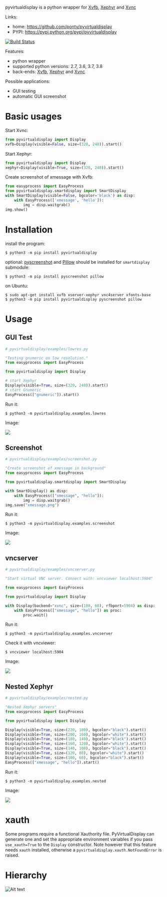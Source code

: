 pyvirtualdisplay is a python wrapper for [Xvfb][1], [Xephyr][2] and [Xvnc][3]

Links:
 * home: https://github.com/ponty/pyvirtualdisplay
 * PYPI: https://pypi.python.org/pypi/pyvirtualdisplay

[![Build Status](https://travis-ci.org/ponty/pyvirtualdisplay.svg?branch=master)](https://travis-ci.org/ponty/pyvirtualdisplay)

Features:
 - python wrapper
 - supported python versions: 2.7, 3.6, 3.7, 3.8
 - back-ends:  [Xvfb][1], [Xephyr][2] and [Xvnc][3]

Possible applications:
 * GUI testing
 * automatic GUI screenshot

Basic usages
============

Start Xvnc:

```py
from pyvirtualdisplay import Display
xvfb=Display(visible=False, size=(320, 240)).start()
```

Start Xephyr:

```py
from pyvirtualdisplay import Display
xephyr=Display(visible=True, size=(320, 240)).start()
```

Create screenshot of xmessage with Xvfb:

```py
from easyprocess import EasyProcess
from pyvirtualdisplay.smartdisplay import SmartDisplay
with SmartDisplay(visible=False, bgcolor='black') as disp:
    with EasyProcess(['xmessage', 'hello']):
        img = disp.waitgrab()
img.show()
```

Installation
============

install the program:

```console
$ python3 -m pip install pyvirtualdisplay
```

optional: [pyscreenshot][pyscreenshot] and [Pillow][pillow] should be installed for ``smartdisplay`` submodule:

```console
$ python3 -m pip install pyscreenshot pillow
```

on Ubuntu:

```console
$ sudo apt-get install xvfb xserver-xephyr vnc4server xfonts-base
$ python3 -m pip install pyvirtualdisplay pyscreenshot pillow
```

Usage
=====

GUI Test
--------

```py
# pyvirtualdisplay/examples/lowres.py

"Testing gnumeric on low resolution."
from easyprocess import EasyProcess

from pyvirtualdisplay import Display

# start Xephyr
Display(visible=True, size=(320, 240)).start()
# start Gnumeric
EasyProcess(["gnumeric"]).start()

```

<!-- embedme doc/gen/python3_-m_pyvirtualdisplay.examples.lowres.txt -->
Run it:
```console
$ python3 -m pyvirtualdisplay.examples.lowres
```

Image:

![](/doc/gen/python3_-m_pyvirtualdisplay.examples.lowres.png)

Screenshot
----------

```py
# pyvirtualdisplay/examples/screenshot.py

"Create screenshot of xmessage in background"
from easyprocess import EasyProcess

from pyvirtualdisplay.smartdisplay import SmartDisplay

with SmartDisplay() as disp:
    with EasyProcess(["xmessage", "hello"]):
        img = disp.waitgrab()
img.save("xmessage.png")

```

<!-- embedme doc/gen/python3_-m_pyvirtualdisplay.examples.screenshot.txt -->
Run it:
```console
$ python3 -m pyvirtualdisplay.examples.screenshot
```

Image:

![](/doc/gen/xmessage.png)

vncserver
---------

```py
# pyvirtualdisplay/examples/vncserver.py

"Start virtual VNC server. Connect with: vncviewer localhost:5904"

from easyprocess import EasyProcess

from pyvirtualdisplay import Display

with Display(backend="xvnc", size=(100, 60), rfbport=5904) as disp:
    with EasyProcess(["xmessage", "hello"]) as proc:
        proc.wait()

```

Run it:
```console
$ python3 -m pyvirtualdisplay.examples.vncserver
```

<!-- embedme doc/gen/vncviewer_localhost:5904.txt -->
Check it with vncviewer:
```console
$ vncviewer localhost:5904
```
Image:

![](/doc/gen/vncviewer_localhost:5904.png)

Nested Xephyr
-------------

```py
# pyvirtualdisplay/examples/nested.py

"Nested Xephyr servers"
from easyprocess import EasyProcess

from pyvirtualdisplay import Display

Display(visible=True, size=(220, 180), bgcolor="black").start()
Display(visible=True, size=(200, 160), bgcolor="white").start()
Display(visible=True, size=(180, 140), bgcolor="black").start()
Display(visible=True, size=(160, 120), bgcolor="white").start()
Display(visible=True, size=(140, 100), bgcolor="black").start()
Display(visible=True, size=(120, 80), bgcolor="white").start()
Display(visible=True, size=(100, 60), bgcolor="black").start()
EasyProcess(["xmessage", "hello"]).start()

```

<!-- embedme doc/gen/python3_-m_pyvirtualdisplay.examples.nested.txt -->
Run it:
```console
$ python3 -m pyvirtualdisplay.examples.nested
```

Image:

![](/doc/gen/python3_-m_pyvirtualdisplay.examples.nested.png)

xauth
=====

Some programs require a functional Xauthority file. PyVirtualDisplay can
generate one and set the appropriate environment variables if you pass
``use_xauth=True`` to the ``Display`` constructor. Note however that this
feature needs ``xauth`` installed, otherwise a
``pyvirtualdisplay.xauth.NotFoundError`` is raised.


Hierarchy
=========

![Alt text](https://g.gravizo.com/source/svg?https%3A%2F%2Fraw.githubusercontent.com/ponty/pyvirtualdisplay/master/doc/hierarchy.dot)

[1]: http://en.wikipedia.org/wiki/Xvfb
[2]: http://en.wikipedia.org/wiki/Xephyr
[3]: https://tigervnc.org/
[pillow]: https://pillow.readthedocs.io
[pyscreenshot]: https://github.com/ponty/pyscreenshot

